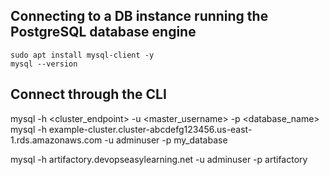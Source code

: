 ## Connecting to a DB instance running the PostgreSQL database engine
```
sudo apt install mysql-client -y
mysql --version
```

## Connect through the CLI
mysql -h <cluster_endpoint> -u <master_username> -p <database_name>
mysql -h example-cluster.cluster-abcdefg123456.us-east-1.rds.amazonaws.com -u adminuser -p my_database

mysql -h artifactory.devopseasylearning.net -u adminuser -p artifactory
```



